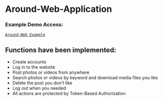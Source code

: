 Around-Web-Application
===

### Example Demo Access:
[`Around-Web Example`](http://linxtion.com/demo/react-image-gallery)

## Functions have been implemented:

* Create accounts
* Log in to the website
* Post photos or videos from anywhere
* Search photos or videos by keyword and download media files you like
* Delete the post you don't like
* Log out when you needed
* All actions are protected by Token-Based Authorization
